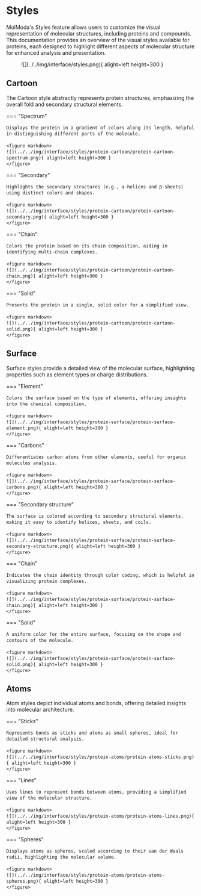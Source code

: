 # Styles

MolModa's Styles feature allows users to customize the visual representation of molecular structures, including proteins and compounds.
This documentation provides an overview of the visual styles available for proteins, each designed to highlight different aspects of molecular structure for enhanced analysis and presentation.

<figure markdown>
![](../../img/interface/styles.png){ alight=left height=300 }
</figure>

## Cartoon

The Cartoon style abstractly represents protein structures, emphasizing the overall fold and secondary structural elements.

=== "Spectrum"

    Displays the protein in a gradient of colors along its length, helpful in distinguishing different parts of the molecule.

    <figure markdown>
    ![](../../img/interface/styles/protein-cartoon/protein-cartoon-spectrum.png){ alight=left height=300 }
    </figure>

=== "Secondary"

    Highlights the secondary structures (e.g., α-helices and β-sheets) using distinct colors and shapes.

    <figure markdown>
    ![](../../img/interface/styles/protein-cartoon/protein-cartoon-secondary.png){ alight=left height=300 }
    </figure>

=== "Chain"

    Colors the protein based on its chain composition, aiding in identifying multi-chain complexes.

    <figure markdown>
    ![](../../img/interface/styles/protein-cartoon/protein-cartoon-chain.png){ alight=left height=300 }
    </figure>

=== "Solid"

    Presents the protein in a single, solid color for a simplified view.

    <figure markdown>
    ![](../../img/interface/styles/protein-cartoon/protein-cartoon-solid.png){ alight=left height=300 }
    </figure>

## Surface

Surface styles provide a detailed view of the molecular surface, highlighting properties such as element types or charge distributions.

=== "Element"

    Colors the surface based on the type of elements, offering insights into the chemical composition.

    <figure markdown>
    ![](../../img/interface/styles/protein-surface/protein-surface-element.png){ alight=left height=300 }
    </figure>

=== "Carbons"

    Differentiates carbon atoms from other elements, useful for organic molecules analysis.

    <figure markdown>
    ![](../../img/interface/styles/protein-surface/protein-surface-carbons.png){ alight=left height=300 }
    </figure>

=== "Secondary structure"

    The surface is colored according to secondary structural elements, making it easy to identify helices, sheets, and coils.

    <figure markdown>
    ![](../../img/interface/styles/protein-surface/protein-surface-secondary-structure.png){ alight=left height=300 }
    </figure>

=== "Chain"

    Indicates the chain identity through color coding, which is helpful in visualizing protein complexes.

    <figure markdown>
    ![](../../img/interface/styles/protein-surface/protein-surface-chain.png){ alight=left height=300 }
    </figure>

=== "Solid"

    A uniform color for the entire surface, focusing on the shape and contours of the molecule.

    <figure markdown>
    ![](../../img/interface/styles/protein-surface/protein-surface-solid.png){ alight=left height=300 }
    </figure>

## Atoms

Atom styles depict individual atoms and bonds, offering detailed insights into molecular architecture.

=== "Sticks"

    Represents bonds as sticks and atoms as small spheres, ideal for detailed structural analysis.

    <figure markdown>
    ![](../../img/interface/styles/protein-atoms/protein-atoms-sticks.png){ alight=left height=300 }
    </figure>

=== "Lines"

    Uses lines to represent bonds between atoms, providing a simplified view of the molecular structure.

    <figure markdown>
    ![](../../img/interface/styles/protein-atoms/protein-atoms-lines.png){ alight=left height=300 }
    </figure>

=== "Spheres"

    Displays atoms as spheres, scaled according to their van der Waals radii, highlighting the molecular volume.

    <figure markdown>
    ![](../../img/interface/styles/protein-atoms/protein-atoms-spheres.png){ alight=left height=300 }
    </figure>
